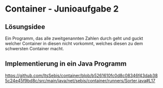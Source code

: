 # Container - Junioaufgabe 2

## Lösungsidee
Ein Programm, das alle zweitgenannten Zahlen durch geht und guckt welcher Container in diesen nicht vorkommt, welches diesen zu dem schwersten Container macht.

## Implementierung in ein Java Programm
https://github.com/ItsSebis/container/blob/b5261610fc0d8c08346f43dab385c24e45f9bd8c/src/main/java/net/sebis/container/runners/Sorter.java#L17

